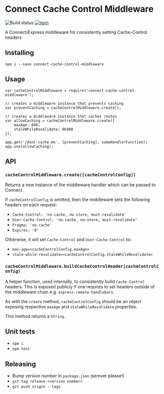 # Connect Cache Control Middleware

![Build status](https://circleci.com/gh/NET-A-PORTER/connect-cache-control-middleware.png) [![npm](https://badge.fury.io/js/connect-cache-control-middleware.svg)](https://www.npmjs.com/package/connect-cache-control-middleware)

A Connect/Express middleware for consistently setting Cache-Control headers


## Installing

`npm i --save connect-cache-control-middleware`


## Usage

```
var cacheControlMiddleware = require('connect-cache-control-middleware');

// creates a middleware instance that prevents caching
var preventCaching = cacheControlMiddleware.create();

// creates a middleware instance that caches routes
var allowCaching = cacheControlMiddleware.create({
	maxAge: 600,
	staleWhileRevalidate: 86400
});

app.get('/dont-cache-me', [preventCaching], someHandlerFunction);
app.use(allowCaching);
```


## API

### `cacheControlMiddleware.create([cacheControlConfig])`

Returns a new instance of the middleware handler which can be passed to Connect.

If `cacheControlConfig` is omitted, then the middleware sets the following headers on each request:

* `Cache-Control: 'no-cache, no-store, must-revalidate'`
* `User-Cache-Control: 'no-cache, no-store, must-revalidate'`
* `Pragma: 'no-cache'`
* `Expires: '0'`

Otherwise, it will set `Cache-Control` and `User-Cache-Control` to:
	
* `max-age=<cacheControlConfig.maxAge>`
* `stale-while-revalidate=<cacheControlConfig.staleWhileRevalidate>`

### `cacheControlMiddleware.buildCacheControlHeader(cacheControlConfig)`

A helper function, used internally, to consistently build `Cache-Control` headers. This is exposed publicly if one requires to set headers outside of the middleware chain e.g. `express-remote-handlebars`.

As with the `create` method, `cacheControlConfig` should be an object exposing respective `maxAge` and `staleWhileRevalidate` properties.

This method returns a `String`.


## Unit tests

* `npm i`
* `npm test`

## Releasing

* Bump version number in `package.json` (semver please!)
* `git tag release-<version number>`
* `git push origin --tags`